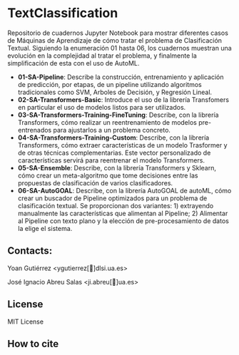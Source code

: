 # TextClassification

Repositorio de cuadernos Jupyter Notebook para mostrar diferentes casos de Máquinas de Aprendizaje de cómo tratar el problema de Clasificación Textual. Siguiendo la enumeración 01 hasta 06, los cuadernos muestran una evolución en la complejidad al tratar el problema, y finalmente la simplificación de esta con el uso de AutoML.

- **01-SA-Pipeline**: Describe la construcción, entrenamiento y aplicación de predicción, por etapas, de un pipeline utilizando algoritmos tradicionales como SVM, Arboles de Decisión, y Regresión Lineal.
- **02-SA-Transformers-Basic**: Introduce el uso de la librería Transfomers en particular el uso de modelos listos para ser utilizados.
- **03-SA-Transformers-Training-FineTuning**: Describe, con la librería Transformers, cómo realizar un reentrenamiento de modelos pre-entrenados para ajustarlos a un problema concreto.
- **04-SA-Transformers-Training-Custom**: Describe, con la librería Transformers, cómo extraer características de un modelo Trasformer y de otras técnicas complementarias. Este vector personalizado de características servirá para reentrenar el modelo Transformers.
- **05-SA-Ensemble**: Describe, con la librería Transformers y Sklearn, cómo crear un meta-algoritmo que tome decisiones entre las propuestas de clasificación de varios clasificadores.
- **06-SA-AutoGOAL**: Describe, con la librería AutoGOAL de autoML, cómo crear un buscador de Pipeline optimizados para un problema de clasificación textual. Se proporcionan dos variantes: 1) extrayendo manualmente las características que alimentan al Pipeline; 2) Alimentar al Pipeline con texto plano y la elección de pre-procesamiento de datos la elige el sistema.

## Contacts:

Yoan Gutiérrez <ygutierrez[📧]dlsi.ua.es>

José Ignacio Abreu Salas <ji.abreu[📧]ua.es>

## License

MIT License


## How to cite


 
